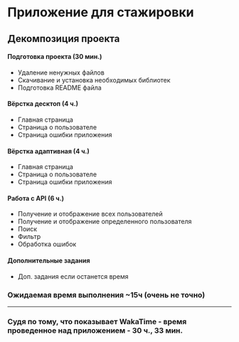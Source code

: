 # Приложение для стажировки

## Декомпозиция проекта

#### Подготовка проекта (30 мин.)
- Удаление ненужных файлов
- Скачивание и установка необходимых библиотек
- Подготовка README файла

#### Вёрстка десктоп (4 ч.)
- Главная страница
- Страница о пользователе
- Страница ошибки приложения

#### Вёрстка адаптивная (4 ч.)
- Главная страница
- Страница о пользователе
- Страница ошибки приложения

#### Работа с API (6 ч.)
- Получение и отображение всех пользователей
- Получение и отображение определенного пользователя
- Поиск
- Фильтр
- Обработка ошибок

#### Дополнительные задания
- Доп. задания если останется время

### Ожидаемая время выполнения ~15ч (очень не точно)
---
### Судя по тому, что показывает WakaTime - время проведенное над приложением - 30 ч., 33 мин.
